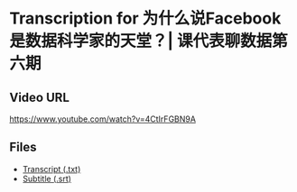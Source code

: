 # Transcription for 为什么说Facebook是数据科学家的天堂？| 课代表聊数据第六期
## Video URL
https://www.youtube.com/watch?v=4CtIrFGBN9A
 
## Files
- [Transcript (.txt)](./transcript.txt)
- [Subtitle (.srt)](./transcript.srt)

